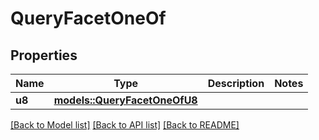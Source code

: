 # QueryFacetOneOf

## Properties

Name | Type | Description | Notes
------------ | ------------- | ------------- | -------------
**u8** | [**models::QueryFacetOneOfU8**](QueryFacet_oneOf_U8.md) |  | 

[[Back to Model list]](../README.md#documentation-for-models) [[Back to API list]](../README.md#documentation-for-api-endpoints) [[Back to README]](../README.md)


